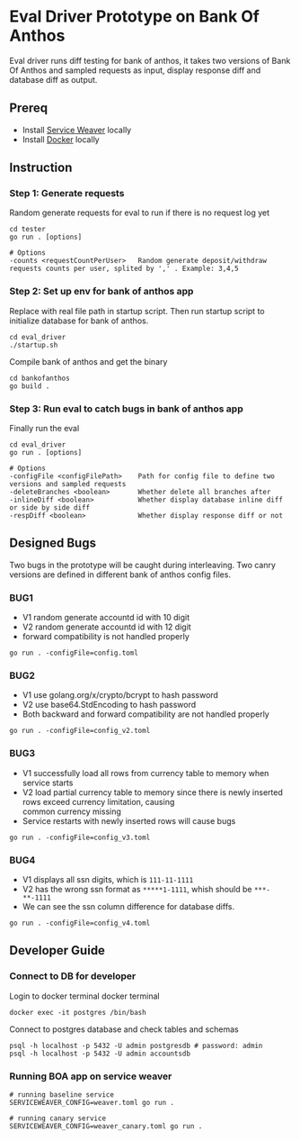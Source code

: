 # Eval Driver Prototype on Bank Of Anthos
Eval driver runs diff testing for bank of anthos, it takes two versions of Bank Of Anthos and sampled requests as input, display response diff and database diff as output.

## Prereq
- Install [Service Weaver](https://serviceweaver.dev/docs.html#what-is-service-weaver) locally
- Install [Docker](https://www.docker.com/get-started) locally

## Instruction
### Step 1: Generate requests
Random generate requests for eval to run if there is no request log yet
```shell
cd tester
go run . [options]

# Options
-counts <requestCountPerUser>   Random generate deposit/withdraw requests counts per user, splited by ',' . Example: 3,4,5
```

### Step 2: Set up env for bank of anthos app
Replace with real file path in startup script. Then run startup script to initialize database for bank of anthos.
```shell
cd eval_driver
./startup.sh
```
Compile bank of anthos and get the binary
```shell
cd bankofanthos
go build .
```

### Step 3: Run eval to catch bugs in bank of anthos app
Finally run the eval
```shell
cd eval_driver
go run . [options]

# Options
-configFile <configFilePath>    Path for config file to define two versions and sampled requests
-deleteBranches <boolean>       Whether delete all branches after 
-inlineDiff <boolean>           Whether display database inline diff or side by side diff
-respDiff <boolean>             Whether display response diff or not
```

## Designed Bugs
Two bugs in the prototype will be caught during interleaving. Two canry versions are defined in different bank of anthos config files.
### BUG1
- V1 random generate accountd id with 10 digit
- V2 random generate accountd id with 12 digit
- forward compatibility is not handled properly
```shell
go run . -configFile=config.toml
```

### BUG2
- V1 use golang.org/x/crypto/bcrypt to hash password
- V2 use base64.StdEncoding to hash password
- Both backward and forward compatibility are not handled properly
```shell
go run . -configFile=config_v2.toml
```

### BUG3
- V1 successfully load all rows from currency table to memory when service starts
- V2 load partial currency table to memory since there is newly inserted rows exceed currency limitation, causing\
common currency missing
- Service restarts with newly inserted rows will cause bugs
```shell
go run . -configFile=config_v3.toml
```

### BUG4
- V1 displays all ssn digits, which is `111-11-1111`
- V2 has the wrong ssn format as `*****1-1111`, whish should be `***-**-1111`
- We can see the ssn column difference for database diffs.
```shell
go run . -configFile=config_v4.toml
```

## Developer Guide
### Connect to DB for developer
Login to docker terminal docker terminal
```shell
docker exec -it postgres /bin/bash
```

Connect to postgres database and check tables and schemas
```shell
psql -h localhost -p 5432 -U admin postgresdb # password: admin
psql -h localhost -p 5432 -U admin accountsdb
```

### Running BOA app on service weaver 
```shell
# running baseline service
SERVICEWEAVER_CONFIG=weaver.toml go run .

# running canary service
SERVICEWEAVER_CONFIG=weaver_canary.toml go run .
```
